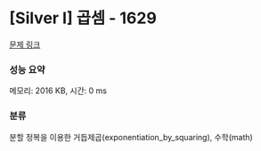 # [Silver I] 곱셈 - 1629 

[문제 링크](https://www.acmicpc.net/problem/1629) 

### 성능 요약

메모리: 2016 KB, 시간: 0 ms

### 분류

분할 정복을 이용한 거듭제곱(exponentiation_by_squaring), 수학(math)


